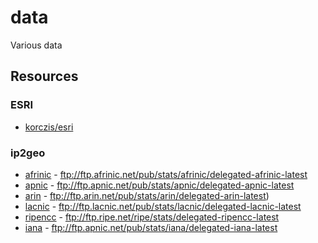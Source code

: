 # data

Various data

## Resources

### ESRI

* [korczis/esri](https://github.com/korczis/esri)

### ip2geo

* [afrinic](ftp://ftp.afrinic.net/pub/stats/afrinic/delegated-afrinic-latest) - ftp://ftp.afrinic.net/pub/stats/afrinic/delegated-afrinic-latest 
* [apnic](ftp://ftp.apnic.net/pub/stats/apnic/delegated-apnic-latest) - ftp://ftp.apnic.net/pub/stats/apnic/delegated-apnic-latest
* [arin](ftp://ftp.arin.net/pub/stats/arin/delegated-arin-latest) - ftp://ftp.arin.net/pub/stats/arin/delegated-arin-latest)
* [lacnic](ftp://ftp.lacnic.net/pub/stats/lacnic/delegated-lacnic-latest) - ftp://ftp.lacnic.net/pub/stats/lacnic/delegated-lacnic-latest
* [ripencc](ftp://ftp.ripe.net/ripe/stats/delegated-ripencc-latest) - ftp://ftp.ripe.net/ripe/stats/delegated-ripencc-latest
* [iana](ftp://ftp.apnic.net/pub/stats/iana/delegated-iana-latest) - ftp://ftp.apnic.net/pub/stats/iana/delegated-iana-latest

